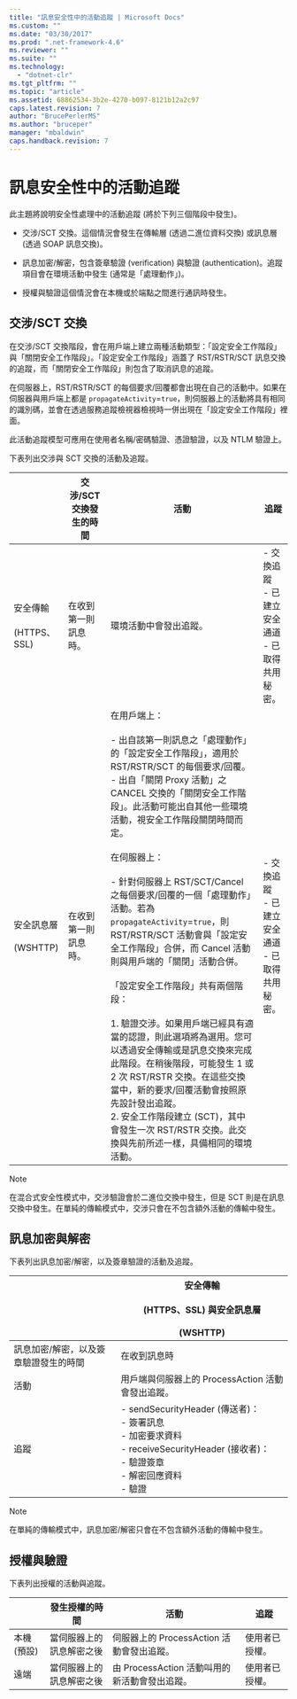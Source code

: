 ```yaml
---
title: "訊息安全性中的活動追蹤 | Microsoft Docs"
ms.custom: ""
ms.date: "03/30/2017"
ms.prod: ".net-framework-4.6"
ms.reviewer: ""
ms.suite: ""
ms.technology: 
  - "dotnet-clr"
ms.tgt_pltfrm: ""
ms.topic: "article"
ms.assetid: 68862534-3b2e-4270-b097-8121b12a2c97
caps.latest.revision: 7
author: "BrucePerlerMS"
ms.author: "bruceper"
manager: "mbaldwin"
caps.handback.revision: 7
---
```

# 訊息安全性中的活動追蹤
此主題將說明安全性處理中的活動追蹤 \(將於下列三個階段中發生\)。  
  
-   交涉\/SCT 交換。這個情況會發生在傳輸層 \(透過二進位資料交換\) 或訊息層 \(透過 SOAP 訊息交換\)。  
  
-   訊息加密\/解密，包含簽章驗證 \(verification\) 與驗證 \(authentication\)。追蹤項目會在環境活動中發生 \(通常是「處理動作」\)。  
  
-   授權與驗證這個情況會在本機或於端點之間進行通訊時發生。  
  
## 交涉\/SCT 交換  
 在交涉\/SCT 交換階段，會在用戶端上建立兩種活動類型：「設定安全工作階段」與「關閉安全工作階段」。「設定安全工作階段」涵蓋了 RST\/RSTR\/SCT 訊息交換的追蹤，而「關閉安全工作階段」則包含了取消訊息的追蹤。  
  
 在伺服器上，RST\/RSTR\/SCT 的每個要求\/回覆都會出現在自己的活動中。如果在伺服器與用戶端上都是 `propagateActivity`\=`true`，則伺服器上的活動將具有相同的識別碼，並會在透過服務追蹤檢視器檢視時一併出現在「設定安全工作階段」裡面。  
  
 此活動追蹤模型可應用在使用者名稱\/密碼驗證、憑證驗證，以及 NTLM 驗證上。  
  
 下表列出交涉與 SCT 交換的活動及追蹤。  
  
||交涉\/SCT 交換發生的時間|活動|追蹤|  
|-|---------------------|--------|--------|  
|安全傳輸<br /><br /> \(HTTPS、SSL\)|在收到第一則訊息時。|環境活動中會發出追蹤。|-   交換追蹤<br />-   已建立安全通道<br />-   已取得共用秘密。|  
|安全訊息層<br /><br /> \(WSHTTP\)|在收到第一則訊息時。|在用戶端上：<br /><br /> -   出自該第一則訊息之「處理動作」的「設定安全工作階段」，適用於 RST\/RSTR\/SCT 的每個要求\/回覆。<br />-   出自「關閉 Proxy 活動」之 CANCEL 交換的「關閉安全工作階段」。此活動可能出自其他一些環境活動，視安全工作階段關閉時間而定。<br /><br /> 在伺服器上：<br /><br /> -   針對伺服器上 RST\/SCT\/Cancel 之每個要求\/回覆的一個「處理動作」活動。若為 `propagateActivity`\=`true`，則 RST\/RSTR\/SCT 活動會與「設定安全工作階段」合併，而 Cancel 活動則與用戶端的「關閉」活動合併。<br /><br /> 「設定安全工作階段」共有兩個階段：<br /><br /> 1.  驗證交涉。如果用戶端已經具有適當的認證，則此選項將為選用。您可以透過安全傳輸或是訊息交換來完成此階段。在稍後階段，可能發生 1 或 2 次 RST\/RSTR 交換。在這些交換當中，新的要求\/回覆活動會按照原先設計發出追蹤。<br />2.  安全工作階段建立 \(SCT\)，其中會發生一次 RST\/RSTR 交換。此交換與先前所述一樣，具備相同的環境活動。|-   交換追蹤<br />-   已建立安全通道<br />-   已取得共用秘密。|  
  
> [!NOTE]
>  在混合式安全性模式中，交涉驗證會於二進位交換中發生，但是 SCT 則是在訊息交換中發生。在單純的傳輸模式中，交涉只會在不包含額外活動的傳輸中發生。  
  
## 訊息加密與解密  
 下表列出訊息加密\/解密，以及簽章驗證的活動及追蹤。  
  
||安全傳輸<br /><br /> \(HTTPS、SSL\) 與安全訊息層<br /><br /> \(WSHTTP\)|  
|-|--------------------------------------------------|  
|訊息加密\/解密，以及簽章驗證發生的時間|在收到訊息時|  
|活動|用戶端與伺服器上的 ProcessAction 活動會發出追蹤。|  
|追蹤|-   sendSecurityHeader \(傳送者\)：<br />-   簽署訊息<br />-   加密要求資料<br />-   receiveSecurityHeader \(接收者\)：<br />-   驗證簽章<br />-   解密回應資料<br />-   驗證|  
  
> [!NOTE]
>  在單純的傳輸模式中，訊息加密\/解密只會在不包含額外活動的傳輸中發生。  
  
## 授權與驗證  
 下表列出授權的活動與追蹤。  
  
||發生授權的時間|活動|追蹤|  
|-|-------------|--------|--------|  
|本機 \(預設\)|當伺服器上的訊息解密之後|伺服器上的 ProcessAction 活動會發出追蹤。|使用者已授權。|  
|遠端|當伺服器上的訊息解密之後|由 ProcessAction 活動叫用的新活動會發出追蹤。|使用者已授權。|